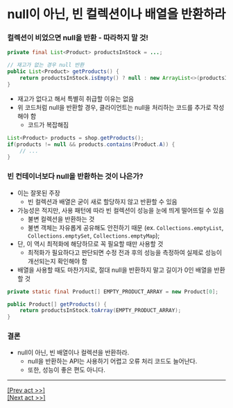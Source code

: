 # null이 아닌, 빈 컬렉션이나 배열을 반환하라
### 컬렉션이 비었으면 null을 반환 - 따라하지 말 것!
```java
private final List<Product> productsInStock = ...;

// 재고가 없는 경우 null 반환
public List<Product> getProducts() {
    return productsInStock.isEmpty() ? null : new ArrayList<>(productsInStock);
}
```
* 재고가 없다고 해서 특별히 취급할 이유는 없음
* 위 코드처럼 null을 반환할 경우, 클라이언트는 null을 처리하는 코드를 추가로 작성해야 함
  * 코드가 복잡해짐
```java
List<Product> products = shop.getProducts();
if(products != null && products.contains(Product.A)) {
    // ...
}
```
### 빈 컨테이너보다 null을 반환하는 것이 나은가?
* 이는 잘못된 주장
  * 빈 컬렉션과 배열은 굳이 새로 할당하지 않고 반환할 수 있음
* 가능성은 적지만, 사용 패턴에 따라 빈 컬렉션이 성능을 눈에 띄게 떨어뜨릴 수 있음
  * 불변 컬렉션을 반환하는 것
  * 불변 객체는 자유롭게 공유해도 안전하기 때문 (ex. `Collections.emptyList`, `Collections.emptySet`, `Collections.emptyMap`);
* 단, 이 역시 최적화에 해당하므로 꼭 필요할 때만 사용할 것
  * 최적화가 필요하다고 판단되면 수정 전과 후의 성능을 측정하여 실제로 성능이 개선되는지 확인해야 함
* 배열을 사용할 때도 마찬가지로, 절대 null을 반환하지 말고 길이가 0인 배열을 반환할 것
```java
private static final Product[] EMPTY_PRODUCT_ARRAY = new Product[0];

public Product[] getProducts() {
    return productsInStock.toArray(EMPTY_PRODUCT_ARRAY);
}
```
### 결론
* null이 아닌, 빈 배열이나 컬렉션을 반환하라.
  * null을 반환하는 API는 사용하기 어렵고 오류 처리 코드도 늘어난다.
  * 또한, 성능이 좋은 편도 아니다.
---
[[Prev act >>]](../act5/README.md)  
[[Next act >>]](../act7/README.md)
